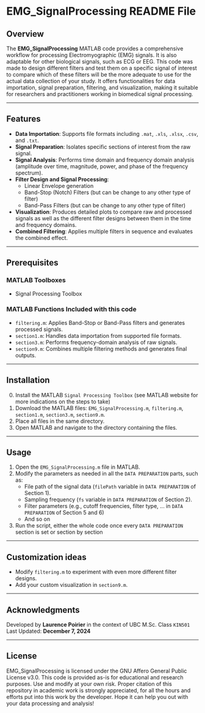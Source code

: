 # EMG_SignalProcessing README File

## Overview

The **EMG_SignalProcessing** MATLAB code provides a comprehensive workflow for processing Electromyographic (EMG) signals. It is also adaptable for other biological signals, such as ECG or EEG. This code was made to design different filters and test them on a specific signal of interest to compare which of these filters will be the more adequate to use for the actual data collection of your study. It offers functionalities for data importation, signal preparation, filtering, and visualization, making it suitable for researchers and practitioners working in biomedical signal processing.

---

## Features

- **Data Importation**: Supports file formats including `.mat`, `.xls`, `.xlsx`, `.csv`, and `.txt`.
- **Signal Preparation**: Isolates specific sections of interest from the raw signal.
- **Signal Analysis**: Performs time domain and frequency domain analysis (amplitude over time, magnitude, power, and phase of the frequency spectrum).
- **Filter Design and Signal Processing**:
   - Linear Envelope generation
   - Band-Stop (Notch) Filters (but can be change to any other type of filter)
   - Band-Pass Filters (but can be change to any other type of filter)
- **Visualization**: Produces detailed plots to compare raw and processed signals as well as the different filter designs between them in the time and frequency domains.
- **Combined Filtering**: Applies multiple filters in sequence and evaluates the combined effect.

---

## Prerequisites
### MATLAB Toolboxes
- Signal Processing Toolbox
### MATLAB Functions Included with this code
- `filtering.m`: Applies Band-Stop or Band-Pass filters and generates processed signals.
- `section1.m`: Handles data importation from supported file formats.
- `section3.m`: Performs frequency-domain analysis of raw signals.
- `section9.m`: Combines multiple filtering methods and generates final outputs.

---

## Installation
0. Install the MATLAB `Signal Processing Toolbox` (see MATLAB website for more indications on the steps to take)
1. Download the MATLAB files: `EMG_SignalProcessing.m`, `filtering.m`, `section1.m`, `section3.m`, `section9.m`.
2. Place all files in the same directory.
3. Open MATLAB and navigate to the directory containing the files.

---

## Usage
1. Open the `EMG_SignalProcessing.m` file in MATLAB.
2. Modify the parameters as needed in all the `DATA PREPARATION` parts, such as:
   - File path of the signal data (`filePath` variable in `DATA PREPARATION` of Section 1).
   - Sampling frequency (`fs` variable in `DATA PREPARATION` of Section 2).
   - Filter parameters (e.g., cutoff frequencies, filter type, ... in `DATA PREPARATION` of Section 5 and 6)
   - And so on
3. Run the script, either the whole code once every `DATA PREPARATION` section is set or section by section

---

## Customization ideas

- Modify `filtering.m` to experiment with even more different filter designs.
- Add your custom visualization in `section9.m`.

---

## Acknowledgments

Developed by **Laurence Poirier** in the context of UBC M.Sc. Class `KIN501` 
Last Updated: **December 7, 2024**

---

## License
EMG_SignalProcessing is licensed under the GNU Affero General Public License v3.0. This code is provided as-is for educational and research purposes. Use and modify at your own risk. Proper citation of this repository in academic work is strongly appreciated, for all the hours and efforts put into this work by the developer. Hope it can help you out with your data processing and analysis!


